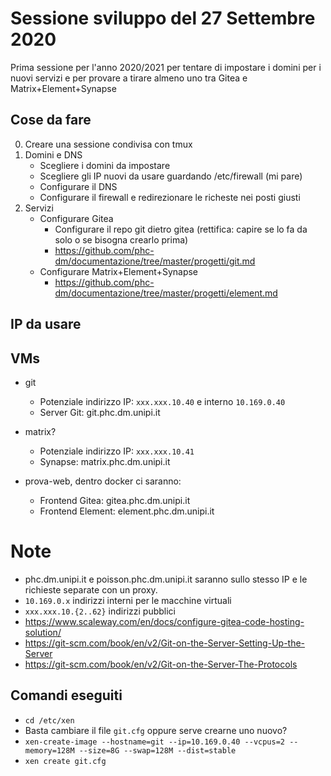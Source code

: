 # Sessione sviluppo del 27 Settembre 2020

Prima sessione per l'anno 2020/2021 per tentare di impostare i domini per i nuovi servizi e per provare a tirare almeno uno tra Gitea e Matrix+Element+Synapse

## Cose da fare

0. Creare una sessione condivisa con tmux
1. Domini e DNS
    - Scegliere i domini da impostare
    - Scegliere gli IP nuovi da usare guardando /etc/firewall (mi pare) 
    - Configurare il DNS
    - Configurare il firewall e redirezionare le richeste nei posti giusti
2. Servizi
    - Configurare Gitea
        - Configurare il repo git dietro gitea (rettifica: capire se lo fa da solo o se bisogna crearlo prima)
        - https://github.com/phc-dm/documentazione/tree/master/progetti/git.md
    - Configurare Matrix+Element+Synapse
        - https://github.com/phc-dm/documentazione/tree/master/progetti/element.md

## IP da usare

## VMs

- git 
    - Potenziale indirizzo IP: `xxx.xxx.10.40` e interno `10.169.0.40`
    - Server Git: git.phc.dm.unipi.it

- matrix?
    - Potenziale indirizzo IP: `xxx.xxx.10.41`
    - Synapse: matrix.phc.dm.unipi.it

- prova-web, dentro docker ci saranno:
    - Frontend Gitea: gitea.phc.dm.unipi.it
    - Frontend Element: element.phc.dm.unipi.it

# Note

- phc.dm.unipi.it e poisson.phc.dm.unipi.it saranno sullo stesso IP e le richieste separate con un proxy.
- `10.169.0.x` indirizzi interni per le macchine virtuali
- `xxx.xxx.10.{2..62}` indirizzi pubblici
- https://www.scaleway.com/en/docs/configure-gitea-code-hosting-solution/
- https://git-scm.com/book/en/v2/Git-on-the-Server-Setting-Up-the-Server
- https://git-scm.com/book/en/v2/Git-on-the-Server-The-Protocols

## Comandi eseguiti

- `cd /etc/xen`
- Basta cambiare il file `git.cfg` oppure serve crearne uno nuovo?
- `xen-create-image --hostname=git --ip=10.169.0.40 --vcpus=2 --memory=128M --size=8G --swap=128M --dist=stable`
- `xen create git.cfg` 